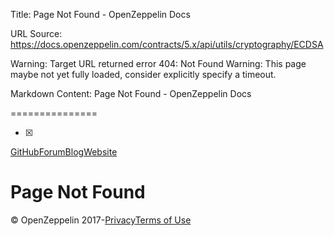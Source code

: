 Title: Page Not Found - OpenZeppelin Docs

URL Source: https://docs.openzeppelin.com/contracts/5.x/api/utils/cryptography/ECDSA

Warning: Target URL returned error 404: Not Found
Warning: This page maybe not yet fully loaded, consider explicitly specify a timeout.

Markdown Content:
Page Not Found - OpenZeppelin Docs

===============

[](https://docs.openzeppelin.com/)

- [x] 

[GitHub](https://github.com/OpenZeppelin)[Forum](https://forum.openzeppelin.com/)[Blog](https://blog.openzeppelin.com/)[Website](https://openzeppelin.com/)

Page Not Found
==============

© OpenZeppelin 2017-[Privacy](https://openzeppelin.com/privacy)[Terms of Use](https://openzeppelin.com/tos)
